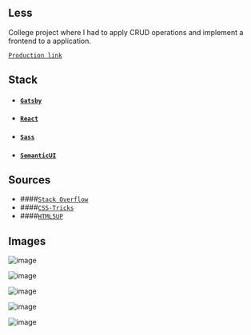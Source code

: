 ## Less

College project where I had to apply CRUD operations and implement a frontend to a application.

[`Production link`](https://lesss.netlify.com/)

## Stack

- #### [`Gatsby`](https://www.gatsbyjs.org/)
- #### [`React`](https://reactjs.org/)
- #### [`Sass`](https://sass-lang.com/)
- #### [`SemanticUI`](https://semantic-ui.com/)

## Sources

- ####[`Stack Overflow`](https://pt.stackoverflow.com/)
- ####[`CSS-Tricks`](https://css-tricks.com/)
- ####[`HTML5UP`](https://html5up.net/)

## Images

![image](https://user-images.githubusercontent.com/36668882/65530947-48a6d380-decf-11e9-9d47-cd3ae5a9f6a9.png)

![image](https://user-images.githubusercontent.com/36668882/65531029-683dfc00-decf-11e9-943f-f02d4d574bae.png)

![image](https://user-images.githubusercontent.com/36668882/65531062-7724ae80-decf-11e9-9eb3-f243c0250aa0.png)

![image](https://user-images.githubusercontent.com/36668882/65531113-8efc3280-decf-11e9-95a5-b4af4e8bf118.png)

![image](https://user-images.githubusercontent.com/36668882/65531179-ac310100-decf-11e9-84dd-c3e790cc8d57.png)
